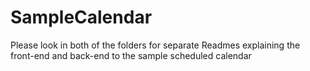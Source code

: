# SampleCalendar

Please look in both of the folders for separate Readmes explaining the front-end and back-end to the sample scheduled calendar
